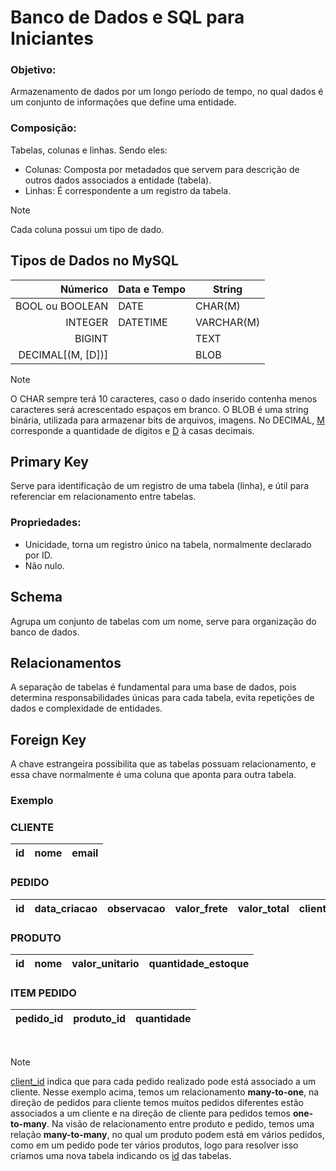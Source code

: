 # Banco de Dados e SQL para Iniciantes

### Objetivo:
Armazenamento de dados por um longo período de tempo, no qual dados é um conjunto de informações que define uma entidade.

### Composição:
Tabelas, colunas e linhas. Sendo eles:
- Colunas: Composta por metadados que servem para descrição de outros dados associados a entidade (tabela).
- Linhas: É correspondente a um registro da tabela.

> [!NOTE]
> Cada coluna possui um tipo de dado.

## Tipos de Dados no MySQL
| Númerico        | Data e Tempo | String        |
|----------------:|--------------|---------------|
|BOOL ou BOOLEAN  | DATE         | CHAR(M)       |
|INTEGER          | DATETIME     | VARCHAR(M)    |
|BIGINT           |              | TEXT          |
|DECIMAL[(M, [D])]|              | BLOB          |

> [!NOTE]
> O CHAR sempre terá 10 caracteres, caso o dado inserido contenha menos caracteres será acrescentado espaços em branco.
> O BLOB é uma string binária, utilizada para armazenar bits de arquivos, imagens.
> No DECIMAL, <ins>M</ins> corresponde a quantidade de dígitos e <ins>D</ins> à casas decimais. 

## Primary Key
Serve para identificação de um registro de uma tabela (linha), e útil para referenciar em relacionamento entre tabelas.

### Propriedades:
- Unicidade, torna um registro único na tabela, normalmente declarado por ID.
- Não nulo.

## Schema
Agrupa um conjunto de tabelas com um nome, serve para organização do banco de dados.

## Relacionamentos
A separação de tabelas é fundamental para uma base de dados, pois determina responsabilidades únicas para cada tabela, evita repetições de dados e complexidade de entidades. <br/>

## Foreign Key
A chave estrangeira possibilita que as tabelas possuam relacionamento, e essa chave normalmente é uma coluna que aponta para outra tabela. 
<br/>

### Exemplo
### CLIENTE

| id    |    nome     |     email     |
|-------|-------------|---------------|
 
### PEDIDO

| id    | data_criacao | observacao | valor_frete | valor_total | client_id |
|-------|--------------|------------|-------------|-------------|-----------|

### PRODUTO

| id  |  nome | valor_unitario | quantidade_estoque |
|-----|-------|----------------|--------------------|

### ITEM PEDIDO

| pedido_id | produto_id |   quantidade   |
|-----------|------------|----------------|
<br/>

> [!NOTE]
> <ins>client_id</ins> indica que para cada pedido realizado pode está associado a um cliente.
> Nesse exemplo acima, temos um relacionamento **many-to-one**, na direção de pedidos para cliente temos muitos pedidos diferentes estão associados a um cliente e na direção de cliente para pedidos temos **one-to-many**.
> Na visão de relacionamento entre produto e pedido, temos uma relação **many-to-many**, no qual um produto podem está em vários pedidos, como em um pedido pode ter vários produtos, logo para resolver isso criamos uma nova tabela indicando os <ins>id</ins> das tabelas.

